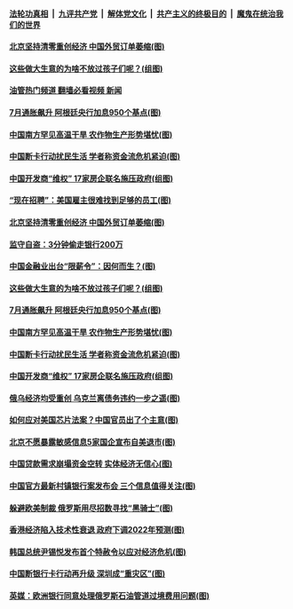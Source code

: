 ####  [法轮功真相](../../../../basic/blob/master/README.md?t=08151631) &nbsp;|&nbsp; [九评共产党](../../../../9ping.md/blob/master/README.md?t=08151631) &nbsp;|&nbsp; [解体党文化](../../../../jtdwh.md/blob/master/README.md?t=08151631)  &nbsp;|&nbsp; [共产主义的终极目的](../../../../gczydzjmd.md/blob/master/README.md?t=08151631) &nbsp;|&nbsp; [魔鬼在统治我们的世界](../../../../mgztzwmdsj.md/blob/master/README.md?t=08151631) 

#### [北京坚持清零重创经济 中国外贸订单萎缩(图)](../pages/p5/1014339.md?t=08151631) 

#### [这些做大生意的为啥不放过孩子们呢？(组图)](../pages/p5/1014319.md?t=08151631) 

#### [油管热门频道 翻墙必看视频 新闻](http://45.76.130.85:81/youtube.html?08151631)

#### [7月通胀飙升 阿根廷央行加息950个基点(图)](../pages/p5/1014309.md?t=08151631) 

#### [中国南方罕见高温干旱 农作物生产形势堪忧(图)](../pages/p5/1014304.md?t=08151631) 

#### [中国断卡行动扰民生活 学者称资金流危机紧迫(图)](../pages/p5/1014284.md?t=08151631) 

#### [中国开发商“维权” 17家房企联名施压政府(组图)](../pages/p5/1014245.md?t=08151631) 

#### [“现在招聘”：美国雇主很难找到足够的员工(图)](../pages/p5/1014340.md?t=08151631) 

#### [北京坚持清零重创经济 中国外贸订单萎缩(图)](../pages/p5/1014339.md?t=08151631) 

#### [监守自盗：3分钟偷走银行200万](../pages/p5/1014331.md?t=08151631) 

#### [中国金融业出台“限薪令”：因何而生？(图)](../pages/p5/1014324.md?t=08151631) 

#### [这些做大生意的为啥不放过孩子们呢？(组图)](../pages/p5/1014319.md?t=08151631) 

#### [7月通胀飙升 阿根廷央行加息950个基点(图)](../pages/p5/1014309.md?t=08151631) 

#### [中国南方罕见高温干旱 农作物生产形势堪忧(图)](../pages/p5/1014304.md?t=08151631) 

#### [中国断卡行动扰民生活 学者称资金流危机紧迫(图)](../pages/p5/1014284.md?t=08151631) 

#### [中国开发商“维权” 17家房企联名施压政府(组图)](../pages/p5/1014245.md?t=08151631) 


#### [俄乌经济均受重创 乌克兰离债务违约一步之遥(图)](../pages/p5/1014248.md?t=08151631) 

#### [如何应对美国芯片法案？中国官员出了个主意(图)](../pages/p5/1014241.md?t=08151631) 

#### [北京不愿暴露敏感信息5家国企宣布自美退市(图)](../pages/p5/1014220.md?t=08151631) 

#### [中国贷款需求崩塌资金空转 实体经济无信心(图)](../pages/p5/1014215.md?t=08151631) 

#### [中国官方最新村镇银行案发布会 三个信息值得关注(图)](../pages/p5/1014191.md?t=08151631) 

#### [躲避欧美制裁 俄罗斯用尽招数寻找“黑骑士”(图)](../pages/p5/1014199.md?t=08151631) 

#### [香港经济陷入技术性衰退 政府下调2022年预测(图)](../pages/p5/1014185.md?t=08151631) 

#### [韩国总统尹锡悦发布首个特赦令以应对经济危机(图)](../pages/p5/1014183.md?t=08151631) 

#### [中国断银行卡行动再升级 深圳成“重灾区”(图)](../pages/p5/1014182.md?t=08151631) 

#### [英媒：欧洲银行同意处理俄罗斯石油管道过境费用问题(图)](../pages/p5/1014158.md?t=08151631) 

<img src='http://gfw-breaker.win/goodnews/indexes/p5.md' width='0px' height='0px'/>
